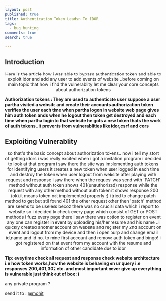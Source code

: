 ```yaml
---
layout: post
published: true
title: Authentication Token Leadsn To IDOR
tags:
  - bug hunting
comments: true
search: true

---
```




  
## Introduction
<div align="center">Here is the article how i was able to bypass authentication token and able to exploit idor and add any user to add events of website ..before coming on main topic that how i find the vulnerablity let me clear your core concepts about authorization tokens</div>

**Authorization tokens : They are used to authenticate user suppose a user partha visited a website and create their accounts authorization token verifies the user each time when partha logon in website web page gives him auth token ands when he logout then token get destroyed and each time when partha login to that website he gots a new token thats the work of auth tokens..it prevents from vulnerablities like idor,csrf and cors**

## Exploiting Vulnerablity

<div align="center">so that's the basic concept about authorization tokens.. now i tell my stort of getting idors i was really excited when i got a invitation program i decided to look at that program i saw there the site was implementing auth tokens for identifying users it creates a new token when user logged in each time and destroy the token when user logout from website after playing with request and response i saw there when the request was send with 'PATCH' method without auth token shows 401(unauthorized) response while the request with any other method without auth token it shows response 200 (ok).it means token not implemented properly :) i tried to change patch method to get but stil found 401 the other request other then 'patch' method are seems to be useless becoz there was no crucial data which i report to website so i decided to check every page which consist of GET or POST methods i fuzz every page there i saw there was option to register on event any one can register in event by uploading his/her resume and his name ..i quickly created another account on website and register my 2nd account on event and logout from my device and then i  open burp and change email id,name and id no. to mine first account and remove auth token and bingo! i got registered on that event from my account with the resume and information of other candidate due to idor</div> 

**Tip: eveytime check all request and response check website architecture i.e how token works,how the website is behaving on ur query i.e responses 200,401,302 etc. and most important never give up everything is vulnerable just think out of box :)**

any private program ?

send it to : <a href="mailto:nhibtaungamain@gmail.com">@mohit</a>

  </div>


